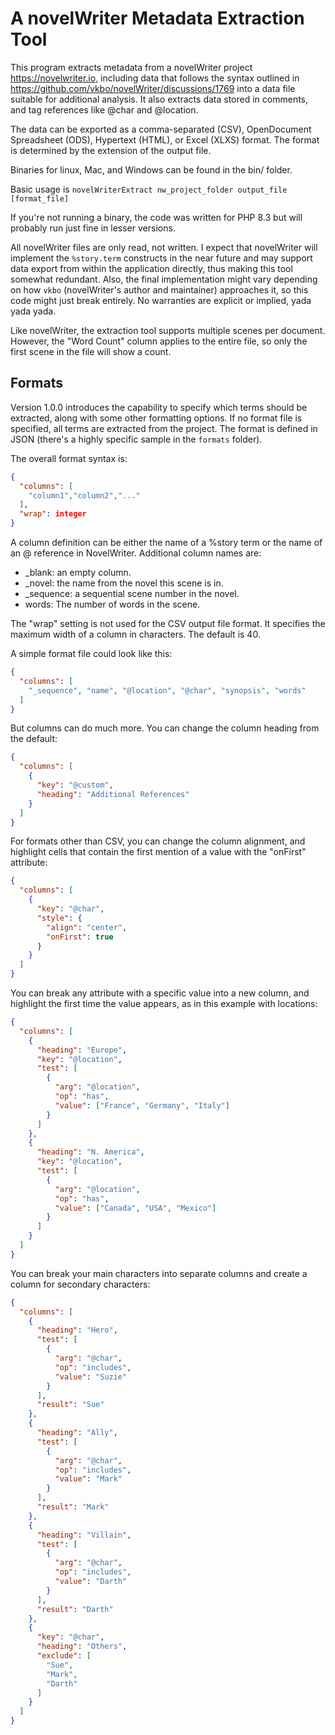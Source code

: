 # A novelWriter Metadata Extraction Tool

This program extracts metadata from a novelWriter project https://novelwriter.io, including data 
that follows the syntax outlined in https://github.com/vkbo/novelWriter/discussions/1769 into
a data file suitable for additional analysis.
It also extracts data stored in comments, and tag references like @char and @location.

The data can be exported as a comma-separated (CSV), OpenDocument Spreadsheet (ODS),
Hypertext (HTML), or Excel (XLXS) format.
The format is determined by the extension of the output file.

Binaries for linux, Mac, and Windows can be found in the bin/ folder.

Basic usage is `novelWriterExtract nw_project_folder output_file [format_file]`

If you're not running a binary, the code was written for PHP 8.3
but will probably run just fine in lesser versions.

All novelWriter files are only read, not written.
I expect that novelWriter will implement the `%story.term` constructs in the near future
and may support data export from within the application directly,
thus making this tool somewhat redundant.
Also, the final implementation might vary depending on how `vkbo`
(novelWriter's author and maintainer) approaches it, so this code might just break entirely.
No warranties are explicit or implied, yada yada yada.

Like novelWriter, the extraction tool supports multiple scenes per document.
However, the "Word Count" column applies to the entire file,
so only the first scene in the file will show a count.

## Formats

Version 1.0.0 introduces the capability to specify which terms should be extracted, 
along with some other formatting options.
If no format file is specified, all terms are extracted from the project.
The format is defined in JSON (there's a highly specific sample in the `formats` folder).

The overall format syntax is:

```json
{
  "columns": [
    "column1","column2","..."
  ],
  "wrap": integer
}
```

A column definition can be either the name of a %story term or the name of an @ reference
in NovelWriter.
Additional column names are:

* _blank: an empty column.
* _novel: the name from the novel this scene is in.
* _sequence: a sequential scene number in the novel.
* words: The number of words in the scene.

The "wrap" setting is not used for the CSV output file format.
It specifies the maximum width of a column in characters. The default is 40.

A simple format file could look like this:

```json
{
  "columns": [
    "_sequence", "name", "@location", "@char", "synopsis", "words"
  ]
}
```
But columns can do much more. You can change the column heading from the default:

```json
{
  "columns": [
    {
      "key": "@custom",
      "heading": "Additional References"
    }
  ]
}
```

For formats other than CSV, you can change the column alignment, 
and highlight cells that contain the first mention of a value with the "onFirst" attribute:
```json
{
  "columns": [
    {
      "key": "@char",
      "style": {
        "align": "center",
        "onFirst": true
      }
    }
  ]
}
```
You can break any attribute with a specific value into a new column, 
and highlight the first time the value appears, as in this example with locations:
```json
{
  "columns": [
    {
      "heading": "Europe",
      "key": "@location",
      "test": [
        {
          "arg": "@location",
          "op": "has",
          "value": ["France", "Germany", "Italy"]
        }
      ]
    },
    {
      "heading": "N. America",
      "key": "@location",
      "test": [
        {
          "arg": "@location",
          "op": "has",
          "value": ["Canada", "USA", "Mexico"]
        }
      ]
    }  
  ]
}
```

You can break your main characters into separate columns
and create a column for secondary characters:
```json
{
  "columns": [
    {
      "heading": "Hero",
      "test": [
        {
          "arg": "@char",
          "op": "includes",
          "value": "Suzie"
        }
      ],
      "result": "Sue"
    },
    {
      "heading": "Ally",
      "test": [
        {
          "arg": "@char",
          "op": "includes",
          "value": "Mark"
        }
      ],
      "result": "Mark"
    },
    {
      "heading": "Villain",
      "test": [
        {
          "arg": "@char",
          "op": "includes",
          "value": "Darth"
        }
      ],
      "result": "Darth"
    },
    {
      "key": "@char",
      "heading": "Others",
      "exclude": [
        "Sue",
        "Mark",
        "Darth"
      ]
    }
  ]
}
```
